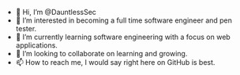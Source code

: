 - 👋 Hi, I’m @DauntlessSec
- 👀 I’m interested in becoming a full time software engineer and pen tester.
- 🌱 I’m currently learning software engineering with a focus on web applications.
- 💞️ I’m looking to collaborate on learning and growing.
- 📫 How to reach me, I would say right here on GitHub is best.

<!---
DauntlessSec/DauntlessSec is a ✨ special ✨ repository because its `README.md` (this file) appears on your GitHub profile.
You can click the Preview link to take a look at your changes.
--->
